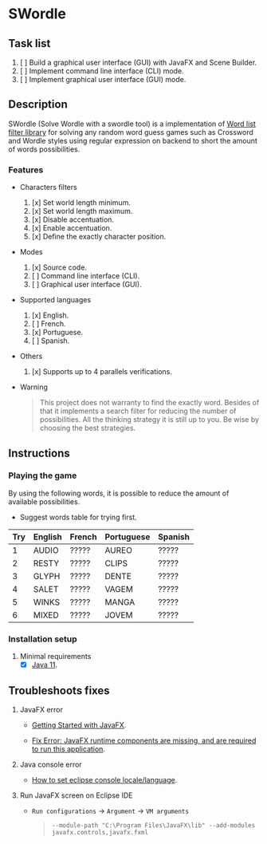 # SWordle

## Task list

1. [ ] Build a graphical user interface (GUI) with JavaFX and Scene Builder.
1. [ ] Implement command line interface (CLI) mode.
1. [ ] Implement graphical user interface (GUI) mode.

## Description

SWordle (Solve Wordle with a swordle tool) is a implementation of [Word list filter library](https://github.com/henrikbeck95/wordlist) for solving any random word guess games such as Crossword and Wordle styles using regular expression on backend to short the amount of words possibilities.

<!--
### Screenshots

![]().
-->

### Features

- Characters filters
	1. [x] Set world length minimum.
	1. [x] Set world length maximum.
	1. [x] Disable accentuation.
	1. [x] Enable accentuation.
	1. [x] Define the exactly character position.

- Modes
	1. [x] Source code.
	1. [ ] Command line interface (CLI).
	1. [ ] Graphical user interface (GUI).

- Supported languages
	1. [x] English.
	1. [ ] French.
	1. [x] Portuguese.
	1. [ ] Spanish.

- Others
	1. [x] Supports up to 4 parallels verifications.

- Warning
	> This project does not warranty to find the exactly word. Besides of that it implements a search filter for reducing the number of possibilities. All the thinking strategy it is still up to you. Be wise by choosing the best strategies.

<!--
## Games

- English version
	1. [Wordle game](https://www.nytimes.com/games/wordle/index.html).
	1. [WordlePlay game](https://wordleplay.com/).

- Portuguese version
	1. [Termoo game](https://term.ooo/).
	1. [Termoo game - Dueto](https://term.ooo/2/).
	1. [Termoo game - Quarteto](https://term.ooo/4/).
	1. [Wordle game - Portuguese](https://wordlegame.org/pt).
	1. [WordlePlay game](https://wordleplay.com/pt/).
-->

## Instructions

### Playing the game

By using the following words, it is possible to reduce the amount of available possibilities.

- Suggest words table for trying first.

|Try	|English	|French	|Portuguese	|Spanish
|---	|---		|---	|---		|---
|1		|AUDIO		|?????	|AUREO		|?????
|2		|RESTY		|?????	|CLIPS		|?????
|3		|GLYPH		|?????	|DENTE		|?????
|4		|SALET		|?????	|VAGEM		|?????
|5		|WINKS		|?????	|MANGA		|?????
|6		|MIXED		|?????	|JOVEM		|?????

### Installation setup

1. Minimal requirements
	- [x] [Java 11](https://www.oracle.com/br/java/technologies/javase/jdk11-archive-downloads.html).

<!--
- ???

### Usage

#### Command line interface (CLI) mode

1. Syntax
	> $ `java termo "<contains>" "<does_not_contains>" "<character_position>"`

1. Example (looking for the word `amplo`)
	> $ `java termo "pl" "" "a?m?o"`

1. Export dictionary to a plain text file
	> $ `java termo "<contains>" "<does_not_contains>" "<character_position>" > /path/to/file`

#### Graphical user interface (GUI) mode

- ???
	> $ `java termo --gui`

### Building a release

#### Requirements

1. [ ] [Java 11 - JDK](https://adoptopenjdk.net/releases.html) for building **only** `.jar` file.
1. [ ] [GraalVM](https://www.graalvm.org/downloads/) for buildind Linux binary, `.jar` and `.exe` files.

#### Compilation

- Generate `.class` files
	> $ ``
javac -classpath ${project_classpath} -d ${build_project}\bin ${resource_loc:MyProject/src/myPackage/MyClass.java}

- Generate `.jar` file
	> $ ``

jar -cvfm out.jar META-INF/MANIFEST.MF src/*.class

- Generate Linux binary
	> $ ``

- Generate Windows `.exe` file
	> $ ``
-->

<!--
mvn clean && mvn compile && mvn package
java -cp target/solution-0.0.1-SNAPSHOT.jar src/main/java/termo_solution/Main.java

With the -cp argument you provide the classpath i.e. path(s) to additional classes or libraries that your program may require when being compiled or run. With -jar you specify the executable JAR file that you want to run.

PS: -cp and -classpath are synonyms.

mvn jar:jar
java -jar ./target/solution-0.0.1-SNAPSHOT.jar
-->

## Troubleshoots fixes

1. JavaFX error
	- [Getting Started with JavaFX](https://openjfx.io/openjfx-docs/#maven).
	
	- [Fix Error: JavaFX runtime components are missing, and are required to run this application](https://www.youtube.com/watch?v=hS_6ek9rTco).

1. Java console error
	- [How to set eclipse console locale/language](https://stackoverflow.com/questions/4947484/how-to-set-eclipse-console-locale-language).

1. Run JavaFX screen on Eclipse IDE
	- `Run configurations` -> `Argument` -> `VM arguments`
		> `--module-path "C:\Program Files\JavaFX\lib" --add-modules javafx.controls,javafx.fxml`